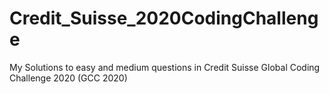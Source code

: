 # Credit_Suisse_2020CodingChallenge
My Solutions to easy and medium questions in Credit Suisse Global Coding Challenge 2020 (GCC 2020)
